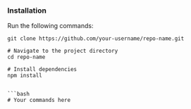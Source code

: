 ### Installation

Run the following commands:


``` # Clone the repository
git clone https://github.com/your-username/repo-name.git

# Navigate to the project directory
cd repo-name

# Install dependencies
npm install


```bash
# Your commands here







